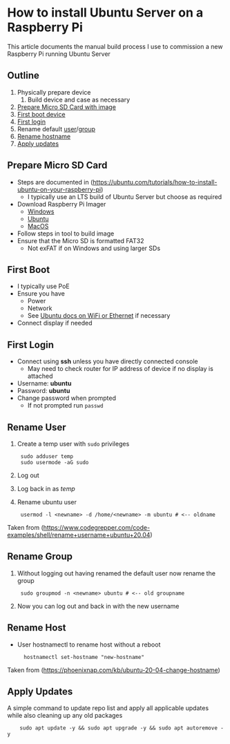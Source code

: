 # How to install Ubuntu Server on a Raspberry Pi

This article documents the manual build process I use to commission a new Raspberry Pi running Ubuntu Server

## Outline

1. Physically prepare device
    1. Build device and case as necessary
1. [Prepare Micro SD Card with image](#prepare-micro-sd-card)
1. [First boot device](#first-boot)
1. [First login](#first-login)
1. Rename default [user](#rename-user)/[group](#rename-group)
1. [Rename hostname](#rename-host)
1. [Apply updates](#apply-updates)

## Prepare Micro SD Card

- Steps are documented in (https://ubuntu.com/tutorials/how-to-install-ubuntu-on-your-raspberry-pi)
    - I typically use an LTS build of Ubuntu Server but choose as required
- Download Raspberry Pi Imager
    - [Windows](https://downloads.raspberrypi.org/imager/imager_latest.exe)
    - [Ubuntu](https://downloads.raspberrypi.org/imager/imager_latest_amd64.deb)
    - [MacOS](https://downloads.raspberrypi.org/imager/imager_latest.dmg)
- Follow steps in tool to build image
- Ensure that the Micro SD is formatted FAT32
    - Not exFAT if on Windows and using larger SDs

## First Boot

- I typically use PoE
- Ensure you have
    - Power
    - Network
    - See [Ubuntu docs on WiFi or Ethernet](https://ubuntu.com/tutorials/how-to-install-ubuntu-on-your-raspberry-pi#3-wifi-or-ethernet) if necessary
- Connect display if needed

## First Login

- Connect using **ssh** unless you have directly connected console
    - May need to check router for IP address of device if no display is attached
- Username: **ubuntu**
- Password: **ubuntu**
- Change password when prompted
    - If not prompted run `passwd`

## Rename User

1. Create a temp user with `sudo` privileges

        sudo adduser temp
        sudo usermode -aG sudo

1. Log out
1. Log back in as *temp*
1. Rename ubuntu user

        usermod -l <newname> -d /home/<newname> -m ubuntu # <-- oldname

Taken from (https://www.codegrepper.com/code-examples/shell/rename+username+ubuntu+20.04)

## Rename Group

1. Without logging out having renamed the default user now rename the group

        sudo groupmod -n <newname> ubuntu # <-- old groupname

1. Now you can log out and back in with the new username

## Rename Host

- User hostnamectl to rename host without a reboot

        hostnamectl set-hostname "new-hostname"

Taken from (https://phoenixnap.com/kb/ubuntu-20-04-change-hostname)

## Apply Updates

A simple command to update repo list and apply all applicable updates while also cleaning up any old packages

        sudo apt update -y && sudo apt upgrade -y && sudo apt autoremove -y
